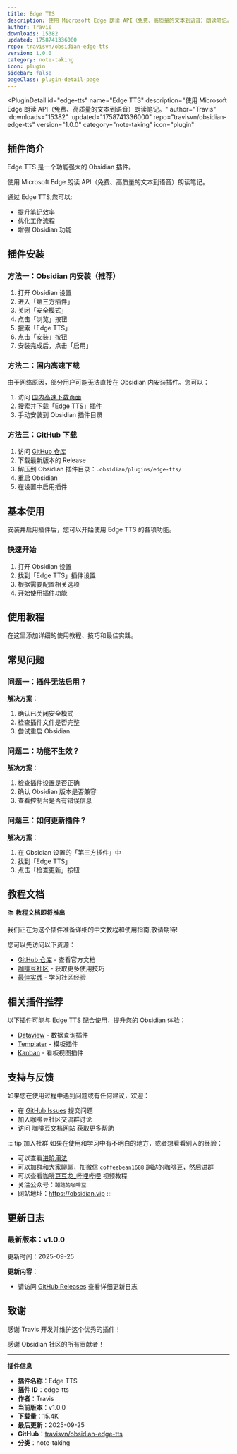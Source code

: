 ```yaml
---
title: Edge TTS
description: 使用 Microsoft Edge 朗读 API（免费、高质量的文本到语音）朗读笔记。
author: Travis
downloads: 15382
updated: 1758741336000
repo: travisvn/obsidian-edge-tts
version: 1.0.0
category: note-taking
icon: plugin
sidebar: false
pageClass: plugin-detail-page
---
```


<PluginDetail
  id="edge-tts"
  name="Edge TTS"
  description="使用 Microsoft Edge 朗读 API（免费、高质量的文本到语音）朗读笔记。"
  author="Travis"
  :downloads="15382"
  :updated="1758741336000"
  repo="travisvn/obsidian-edge-tts"
  version="1.0.0"
  category="note-taking"
  icon="plugin"
>

<!-- AUTO_GENERATED_START -->
## 插件简介

Edge TTS 是一个功能强大的 Obsidian 插件。

使用 Microsoft Edge 朗读 API（免费、高质量的文本到语音）朗读笔记。

通过 Edge TTS,您可以:

- 提升笔记效率
- 优化工作流程
- 增强 Obsidian 功能

<!-- AUTO_GENERATED_END -->

<!-- AUTO_GENERATED_START -->
## 插件安装

### 方法一：Obsidian 内安装（推荐）

1. 打开 Obsidian 设置
2. 进入「第三方插件」
3. 关闭「安全模式」
4. 点击「浏览」按钮
5. 搜索「Edge TTS」
6. 点击「安装」按钮
7. 安装完成后，点击「启用」

### 方法二：国内高速下载

由于网络原因，部分用户可能无法直接在 Obsidian 内安装插件。您可以：

1. 访问 [国内高速下载页面](/zh/documentation/obsidian-plugins-download.html)
2. 搜索并下载「Edge TTS」插件
3. 手动安装到 Obsidian 插件目录

### 方法三：GitHub 下载

1. 访问 [GitHub 仓库](https://github.com/travisvn/obsidian-edge-tts)
2. 下载最新版本的 Release
3. 解压到 Obsidian 插件目录：`.obsidian/plugins/edge-tts/`
4. 重启 Obsidian
5. 在设置中启用插件

## 基本使用

安装并启用插件后，您可以开始使用 Edge TTS 的各项功能。

### 快速开始

1. 打开 Obsidian 设置
2. 找到「Edge TTS」插件设置
3. 根据需要配置相关选项
4. 开始使用插件功能

<!-- AUTO_GENERATED_END -->

<!-- CUSTOM_CONTENT_START:tutorial -->
## 使用教程

在这里添加详细的使用教程、技巧和最佳实践。

<!-- CUSTOM_CONTENT_END:tutorial -->

<!-- SHARED_CONTENT_START -->
## 常见问题

### 问题一：插件无法启用？

**解决方案**：
1. 确认已关闭安全模式
2. 检查插件文件是否完整
3. 尝试重启 Obsidian

### 问题二：功能不生效？

**解决方案**：
1. 检查插件设置是否正确
2. 确认 Obsidian 版本是否兼容
3. 查看控制台是否有错误信息

### 问题三：如何更新插件？

**解决方案**：
1. 在 Obsidian 设置的「第三方插件」中
2. 找到「Edge TTS」
3. 点击「检查更新」按钮

## 教程文档

📚 **教程文档即将推出**

我们正在为这个插件准备详细的中文教程和使用指南,敬请期待!

您可以先访问以下资源：
- [GitHub 仓库](https://github.com/travisvn/obsidian-edge-tts) - 查看官方文档
- [咖啡豆社区](/zh/bases/) - 获取更多使用技巧
- [最佳实践](/zh/best-practices/) - 学习社区经验

## 相关插件推荐

以下插件可能与 Edge TTS 配合使用，提升您的 Obsidian 体验：

- [Dataview](/zh/plugins/dataview.html) - 数据查询插件
- [Templater](/zh/plugins/templater-obsidian.html) - 模板插件
- [Kanban](/zh/plugins/obsidian-kanban.html) - 看板视图插件

## 支持与反馈

如果您在使用过程中遇到问题或有任何建议，欢迎：

- 在 [GitHub Issues](https://github.com/travisvn/obsidian-edge-tts/issues) 提交问题
- 加入咖啡豆社区交流群讨论
- 访问 [咖啡豆文档网站](https://obsidian.vip) 获取更多帮助

::: tip 加入社群
如果在使用和学习中有不明白的地方，或者想看看别人的经验：
- 可以查看[进阶用法](/zh/advanced)
- 可以加群和大家聊聊，加微信 `coffeebean1688` 蹦跶的咖啡豆，然后进群
- 可以查看[咖啡豆豆龙_哔哩哔哩](https://space.bilibili.com/618777356) 视频教程
- 关注公众号：`蹦跶的咖啡豆`
- 网站地址：https://obsidian.vip
:::
<!-- SHARED_CONTENT_END -->

<!-- AUTO_GENERATED_START -->
## 更新日志

### 最新版本：v1.0.0

更新时间：2025-09-25

**更新内容**：
- 请访问 [GitHub Releases](https://github.com/travisvn/obsidian-edge-tts/releases) 查看详细更新日志

## 致谢

感谢 Travis 开发并维护这个优秀的插件！

感谢 Obsidian 社区的所有贡献者！

---

**插件信息**
- **插件名称**：Edge TTS
- **插件 ID**：edge-tts
- **作者**：Travis
- **当前版本**：v1.0.0
- **下载量**：15.4K
- **最后更新**：2025-09-25
- **GitHub**：[travisvn/obsidian-edge-tts](https://github.com/travisvn/obsidian-edge-tts)
- **分类**：note-taking
<!-- AUTO_GENERATED_END -->

</PluginDetail>

